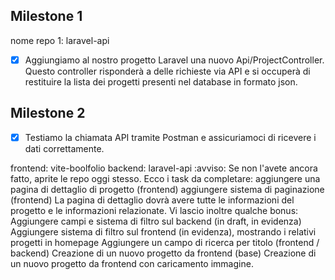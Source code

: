 ## Milestone 1
nome repo 1: laravel-api
- [x] Aggiungiamo al nostro progetto Laravel una nuovo Api/ProjectController. Questo controller risponderà a delle richieste via API e si occuperà di restituire la lista dei progetti presenti nel database in formato json.
## Milestone 2
- [x] Testiamo la chiamata API tramite Postman e assicuriamoci di ricevere i dati correttamente.


frontend: vite-boolfolio
backend: laravel-api
:avviso:  Se non l'avete ancora fatto, aprite le repo oggi stesso.
Ecco i task da completare:
aggiungere una pagina di dettaglio di progetto (frontend)
aggiungere sistema di paginazione (frontend)
La pagina di dettaglio dovrà avere tutte le informazioni del progetto e le informazioni relazionate.
Vi lascio inoltre qualche bonus:
Aggiungere campi e sistema di filtro sul backend (in draft, in evidenza)
Aggiungere sistema di filtro sul frontend (in evidenza), mostrando i relativi progetti in homepage
Aggiungere un campo di ricerca per titolo (frontend / backend)
Creazione di un nuovo progetto da frontend (base)
Creazione di un nuovo progetto da frontend con caricamento immagine.
